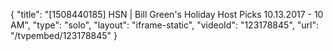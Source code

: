 {
    "title": "[1508440185] HSN | Bill Green's Holiday Host Picks 10.13.2017 - 10 AM",
    "type": "solo",
    "layout": "iframe-static",
    "videoId": "123178845",
    "url": "\/tvpembed\/123178845"
}